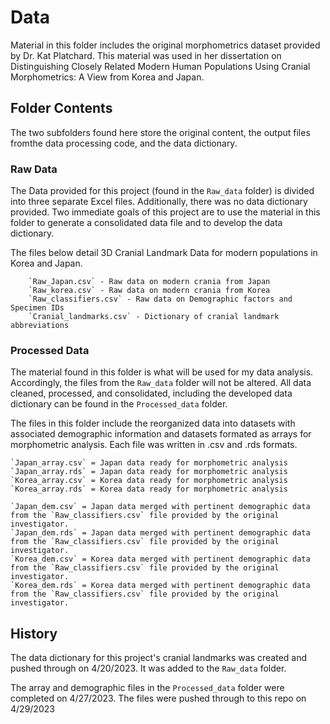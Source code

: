 # Data

Material in this folder includes the original morphometrics dataset provided by Dr. Kat Platchard. This material was used in her dissertation on Distinguishing Closely Related Modern Human Populations Using Cranial Morphometrics: A View from Korea and Japan.

## Folder Contents

The two subfolders found here store the original content, the output files fromthe data processing code, and the data dictionary. 

### Raw Data 

The Data provided for this project (found in the `Raw_data` folder) is divided into three separate Excel files. Additionally, there was no data dictionary provided. Two immediate goals of this project are to use the material in this folder to generate a consolidated data file and to develop the data dictionary.

The files below detail 3D Cranial Landmark Data for modern populations in Korea and Japan. 


		`Raw_Japan.csv` - Raw data on modern crania from Japan
		`Raw_korea.csv` - Raw data on modern crania from Korea
		`Raw_classifiers.csv` - Raw data on Demographic factors and Specimen IDs
		`Cranial_landmarks.csv` - Dictionary of cranial landmark abbreviations


### Processed Data

The material found in this folder is what will be used for my data analysis. Accordingly, the files from the `Raw_data` folder will not be altered. All data cleaned, processed, and consolidated, including the developed data dictionary can be found in the `Processed_data` folder.  



The files in this folder include the reorganized data into datasets with associated demographic information and datasets formated as arrays for morphometric analysis. Each file was written in .csv and .rds formats. 

	`Japan_array.csv` = Japan data ready for morphometric analysis
	`Japan_array.rds` = Japan data ready for morphometric analysis
	`Korea_array.csv` = Korea data ready for morphometric analysis
	`Korea_array.rds` = Korea data ready for morphometric analysis
	
	`Japan_dem.csv` = Japan data merged with pertinent demographic data from the `Raw_classifiers.csv` file provided by the original investigator. 
	`Japan_dem.rds` = Japan data merged with pertinent demographic data from the `Raw_classifiers.csv` file provided by the original investigator. 
	`Korea_dem.csv` = Korea data merged with pertinent demographic data from the `Raw_classifiers.csv` file provided by the original investigator. 
	`Korea_dem.rds` = Korea data merged with pertinent demographic data from the `Raw_classifiers.csv` file provided by the original investigator. 

## History

The data dictionary for this project's cranial landmarks was created and pushed through on 4/20/2023. It was added to the `Raw_data` folder.


The array and demographic files in the `Processed_data` folder were completed on 4/27/2023. The files were pushed through to this repo on 4/29/2023